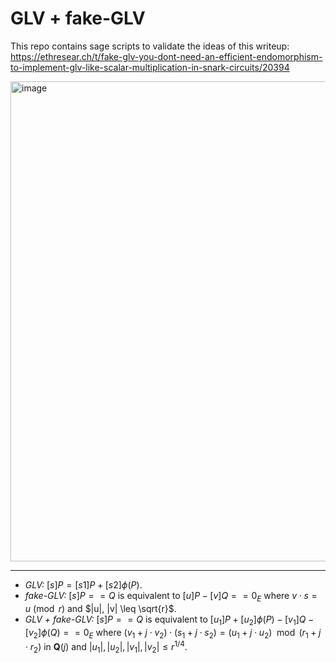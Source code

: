 # GLV + fake-GLV

This repo contains sage scripts to validate the ideas of this writeup: https://ethresear.ch/t/fake-glv-you-dont-need-an-efficient-endomorphism-to-implement-glv-like-scalar-multiplication-in-snark-circuits/20394

<img width="768" alt="image" src="https://github.com/user-attachments/assets/fcd69d93-4619-4ea0-8a5c-4a67e0aa5a50">

----

- *GLV:* $[s]P = [s1]P + [s2]\phi(P)$.
- *fake-GLV:* $[s]P == Q$ is equivalent to $[u]P - [v]Q == 0_E$ where $v\cdot s = u \pmod r$ and $|u|, |v| \leq \sqrt{r}$.
- *GLV + fake-GLV:* $[s]P == Q$ is equivalent to $[u_1]P + [u_2]\phi(P) - [v_1]Q - [v_2]\phi(Q) == 0_E$ where $(v_1+j\cdot v_2)\cdot (s_1+j\cdot s_2) = (u_1+j\cdot u_2) \mod (r_1+j\cdot r_2)$ in $\mathbf{Q}(j)$ and $|u_1|, |u_2|, |v_1|, |v_2| \leq r^{1/4}$.


